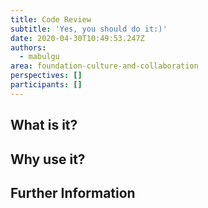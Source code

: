 ```yaml
---
title: Code Review
subtitle: 'Yes, you should do it:)'
date: 2020-04-30T10:49:53.247Z
authors:
  - mabulgu
area: foundation-culture-and-collaboration
perspectives: []
participants: []
---
```

## What is it? 

## Why use it? 

## Further Information

